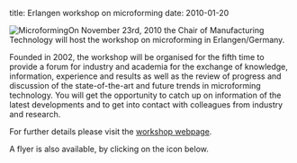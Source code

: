 title: Erlangen workshop on microforming
date: 2010-01-20 

<!--break-->
![Microforming](/4m-association/images/logo_5th_mf_web.jpg)On November 23rd, 2010 the Chair of Manufacturing Technology will host the workshop on microforming in Erlangen/Germany.   
  
Founded in 2002, the workshop will be organised for the fifth time to provide a forum for
industry and academia for the exchange of knowledge, information, experience and results as well as the review of progress and discussion of the state-of-the-art and future trends in microforming technology.  You will get the opportunity to catch up on information of the latest developments and to get into contact with colleagues from industry and research.  
  
For further details please visit the [workshop webpage](http://www.lft.uni-erlangen.de/MUT/).  
  
A flyer is also available, by clicking on the icon below.